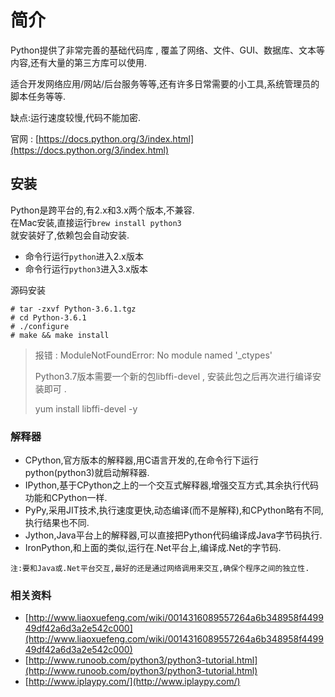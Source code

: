 # 简介

Python提供了非常完善的基础代码库 , 覆盖了网络、文件、GUI、数据库、文本等内容,还有大量的第三方库可以使用.

适合开发网络应用/网站/后台服务等等,还有许多日常需要的小工具,系统管理员的脚本任务等等.

缺点:运行速度较慢,代码不能加密.

官网 : [https://docs.python.org/3/index.html](https://docs.python.org/3/index.html)

## 安装

Python是跨平台的,有2.x和3.x两个版本,不兼容.  
在Mac安装,直接运行`brew install python3`  
就安装好了,依赖包会自动安装.

* 命令行运行`python`进入2.x版本
* 命令行运行`python3`进入3.x版本

源码安装

```
# tar -zxvf Python-3.6.1.tgz
# cd Python-3.6.1
# ./configure
# make && make install
```

> 报错 : ModuleNotFoundError: No module named '\_ctypes'
>
> Python3.7版本需要一个新的包libffi-devel , 安装此包之后再次进行编译安装即可 .
>
> yum install libffi-devel -y

### 解释器

* CPython,官方版本的解释器,用C语言开发的,在命令行下运行python\(python3\)就启动解释器.
* IPython,基于CPython之上的一个交互式解释器,增强交互方式,其余执行代码功能和CPython一样.
* PyPy,采用JIT技术,执行速度更快,动态编译\(而不是解释\),和CPython略有不同,执行结果也不同.
* Jython,Java平台上的解释器,可以直接把Python代码编译成Java字节码执行.
* IronPython,和上面的类似,运行在.Net平台上,编译成.Net的字节码.

`注:要和Java或.Net平台交互,最好的还是通过网络调用来交互,确保个程序之间的独立性.`

### 相关资料

* [http://www.liaoxuefeng.com/wiki/0014316089557264a6b348958f449949df42a6d3a2e542c000](http://www.liaoxuefeng.com/wiki/0014316089557264a6b348958f449949df42a6d3a2e542c000)
* [http://www.runoob.com/python3/python3-tutorial.html](http://www.runoob.com/python3/python3-tutorial.html)
* [http://www.iplaypy.com/](http://www.iplaypy.com/)



